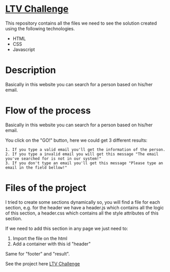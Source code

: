 # [LTV Challenge](https://ltv-challenge.herokuapp.com/)

This repository contains all the files we need to see the solution created using the following technologies.

  - HTML
  - CSS
  - Javascript

# Description

Basically in this website you can search for a person based on his/her email.

# Flow of the process

Basically in this website you can search for a person based on his/her email.

You click on the "GO!" button, here we could get 3 different results:
    
    1. If you type a valid email you'll get the information of the person.
    2. If you type a invalid email you will get this message "The email you've searched for is not in our system!"
    3. If you don't type an email you'll get this message "Please type an email in the field bellow!"

# Files of the project

I tried to create some sections dynamically so, you will find a file for each section, e.g. for the header we have a header.js which contains all the logic of this section, a header.css which contains all the style attributes of this section.

If we need to add this section in any page we just need to:
1. Import the file on the html
2. Add a container with this id "header"

Same for "footer" and "result".

See the project here [LTV Challenge](https://ltv-challenge.herokuapp.com/)